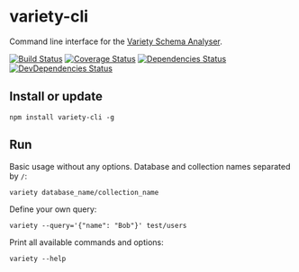 # variety-cli

Command line interface for the [Variety Schema Analyser](https://github.com/variety/variety).

[![Build Status](https://travis-ci.org/todvora/variety-cli.svg)](https://travis-ci.org/todvora/variety-cli)
[![Coverage Status](https://coveralls.io/repos/todvora/variety-cli/badge.svg)](https://coveralls.io/r/todvora/variety-cli)
[![Dependencies Status](https://david-dm.org/todvora/variety-cli/status.svg)](https://david-dm.org/todvora/variety-cli/)
[![DevDependencies Status](https://david-dm.org/todvora/variety-cli/dev-status.svg)](https://david-dm.org/todvora/variety-cli/#info=devDependencies)
## Install or update
```
npm install variety-cli -g
```

## Run
Basic usage without any options. Database and collection names separated by ```/```:
```
variety database_name/collection_name
```

Define your own query:

```
variety --query='{"name": "Bob"}' test/users
```

Print all available commands and options:

```
variety --help
```

